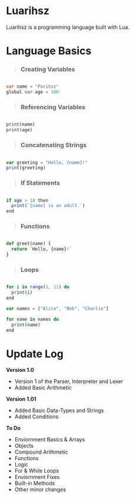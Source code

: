 # Luarihsz
Luarihsz is a programming language built with Lua. 

# Language Basics

>### Creating Variables
```csharp

var name = "Parihsz"
global var age = 100

```

>### Referencing Variables
```js

print(name)
print(age)

```

>### Concatenating Strings
```js

var greeting = "Hello, {name}!"
print(greeting)

```

>### If Statements
```js

if age > 18 then
  print(`{name} is an adult.`)
end

```

>### Functions
```python

def greet(name) {
  return `Hello, {name}!`
}

```

>### Loops
```js

for i in range(1, 11) do
  print(i)
end

var names = ["Alice", "Bob", "Charlie"]

for name in names do
  print(name)
end
```


# Update Log


 **Version 1.0**
* Version 1 of the Parser, Interpreter and Lexer
* Added Basic Arithmetic

 **Version 1.01**
* Added Basic Data-Types and Strings
* Added Conditions

 **To Do**
* Enviornment Basics & Arrays
* Objects
* Compound Arithmetic
* Functions
* Logic
* For & While Loops
* Enviornment Fixes 
* Built-in Methods
* Other minor changes

